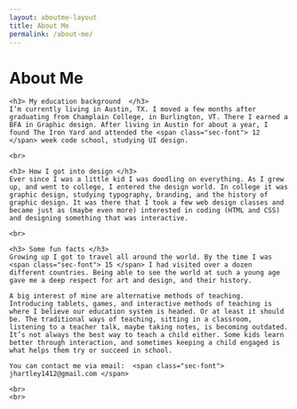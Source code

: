 ```yaml
---
layout: aboutme-layout
title: About Me
permalink: /about-me/
---
```


<h1 class="aboutme-page-title"> About Me </h1>

<div class="aboutme-page-container">

    <h3> My education background  </h3>
    I’m currently living in Austin, TX. I moved a few months after graduating from Champlain College, in Burlington, VT. There I earned a BFA in Graphic design. After living in Austin for about a year, I found The Iron Yard and attended the <span class="sec-font"> 12 </span> week code school, studying UI design. 

    <br>

    <h3> How I got into design </h3>
    Ever since I was a little kid I was doodling on everything. As I grew up, and went to college, I entered the design world. In college it was graphic design, studying typography, branding, and the history of graphic design. It was there that I took a few web design classes and became just as (maybe even more) interested in coding (HTML and CSS) and designing something that was interactive.

    <br>

    <h3> Some fun facts </h3>
    Growing up I got to travel all around the world. By the time I was <span class="sec-font"> 15 </span> I had visited over a dozen different countries. Being able to see the world at such a young age gave me a deep respect for art and design, and their history. 

    A big interest of mine are alternative methods of teaching. Introducing tablets, games, and interactive methods of teaching is where I believe our education system is headed. Or at least it should be. The traditional ways of teaching, sitting in a classroom, listening to a teacher talk, maybe taking notes, is becoming outdated. It’s not always the best way to teach a child either. Some kids learn better through interaction, and sometimes keeping a child engaged is what helps them try or succeed in school.

    You can contact me via email:  <span class="sec-font">  jhartley1412@gmail.com </span>

    <br>
    <br>

</div>



